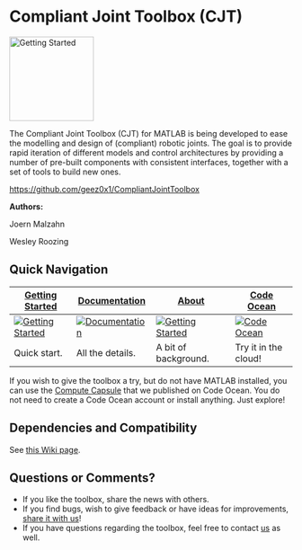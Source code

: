 # Compliant Joint Toolbox (CJT)

<a href="https://github.com/geez0x1/CompliantJointToolbox/wiki/About"><img src="https://github.com/geez0x1/CompliantJointToolbox/blob/master/doc/CJT_logo.svg" alt="Getting Started" width="150px"></a>  

The Compliant Joint Toolbox (CJT) for MATLAB is being developed to ease the modelling and design of (compliant) robotic joints. The goal is to provide rapid iteration of different models and control architectures by providing a number of pre-built components with consistent interfaces, together with a set of tools to build new ones.

<a href="https://github.com/geez0x1/CompliantJointToolbox" target="_blank">https://github.com/geez0x1/CompliantJointToolbox</a>

**Authors:**

Joern Malzahn

Wesley Roozing


## Quick Navigation
| [Getting Started](https://github.com/geez0x1/CompliantJointToolbox/wiki/Getting-Started) |[Documentation](https://github.com/geez0x1/CompliantJointToolbox/wiki/Technical-Documentation) | [About](https://github.com/geez0x1/CompliantJointToolbox/wiki/About) | [Code Ocean](https://codeocean.com/2018/08/02/compliant-joint-toolbox-capsule/) |
|------------|-----------------|-------|-------|
| <a href="https://github.com/geez0x1/CompliantJointToolbox/wiki/Getting-Started"><img src="https://github.com/geez0x1/CompliantJointToolbox/wiki/images/btn_get_started.png" alt="Getting Started"></a> | <a href="https://github.com/geez0x1/CompliantJointToolbox/wiki/Technical-Documentation"><img src="https://github.com/geez0x1/CompliantJointToolbox/wiki/images/btn_take_a_tour.png" alt="Documentation"></a> | <a href="https://github.com/geez0x1/CompliantJointToolbox/wiki/About"><img src="https://github.com/geez0x1/CompliantJointToolbox/wiki/images/btn_about.png" alt="Getting Started"></a> | <a href="https://codeocean.com/2018/08/02/compliant-joint-toolbox-capsule/"><img src="https://github.com/geez0x1/CompliantJointToolbox/wiki/images/btn_cloud.png" alt="Code Ocean"></a> | 
| Quick start. | All the details.| A bit of background. | Try it in the cloud! |

If you wish to give the toolbox a try, but do not have MATLAB installed, you can use the [Compute Capsule](https://codeocean.com/2018/08/02/compliant-joint-toolbox-capsule/) that we published on Code Ocean. You do not need to create a Code Ocean account or install anything. Just explore!

## Dependencies and Compatibility
See [this Wiki page](https://github.com/geez0x1/CompliantJointToolbox/wiki/Compatibility-and-Dependencies).

## Questions or Comments?


* If you like the toolbox, share the news with others. 
* If you find bugs, wish to give feedback or have ideas for improvements, [share it with us](https://github.com/geez0x1/CompliantJointToolbox/wiki/About#the-authors)! 
* If you have questions regarding the toolbox, feel free to contact [us](https://github.com/geez0x1/CompliantJointToolbox/wiki/About#the-authors) as well. 
